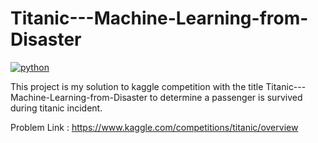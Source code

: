 # Titanic---Machine-Learning-from-Disaster

[![python](https://img.shields.io/badge/Python-3.8-3776AB.svg?style=flat&logo=python&logoColor=white)](https://www.python.org)

This project is my solution to kaggle competition with the title Titanic---Machine-Learning-from-Disaster to determine a passenger is survived during titanic incident. 

Problem Link : <a> https://www.kaggle.com/competitions/titanic/overview


